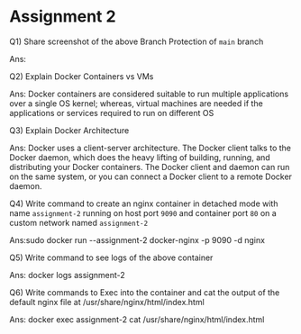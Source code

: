# Assignment 2

Q1) Share screenshot of the above Branch Protection of `main` branch

Ans: 

Q2) Explain Docker Containers vs VMs

Ans: Docker containers are considered suitable to run multiple applications over a single OS kernel; whereas, virtual machines are needed if the applications or services required to run on different OS

Q3) Explain Docker Architecture

Ans:  Docker uses a client-server architecture. The Docker client talks to the Docker daemon, which does the heavy lifting of building, running, and distributing your Docker containers. The Docker client and daemon can run on the same system, or you can connect a Docker client to a remote Docker daemon.

Q4) Write command to create an nginx container in detached mode with name `assignment-2` running on host port `9090` and container port `80` on a custom network named `assignment-2`

Ans:sudo docker run --assignment-2 docker-nginx -p 9090 -d nginx

Q5) Write command to see logs of the above container

Ans: docker logs assignment-2

Q6) Write commands to Exec into the container and cat the output of the default nginx file at /usr/share/nginx/html/index.html

Ans: docker exec assignment-2 cat /usr/share/nginx/html/index.html